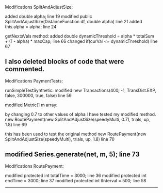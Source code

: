 Modifications SplitAndAdjustSize:

added double alpha; line 19
modified public SplitAndAdjustSize(DistanceFunction df, double alpha) line 21
added this.alpha = alpha; line 24

getNextsVals method:
added double dynamicThreshold = alpha * totalSum + (1 - alpha) * maxCap; line 66
changed if(curVal <= dynamicThreshold) line 67

I also deleted blocks of code that were commented.
------------------------------------------------------------------------------------
Modifications PaymentTests:

runSimpleTestSynthetic:
modified new Transactions(400, -1, TransDist.EXP, false, 300000, true, false) line 56

modified Metric[] m array:

by changing 0.7 to other values of alpha I have tested my modified method.
new RoutePayment(new SplitAndAdjustSize(speedyMulti, 0.7), trials, up, 1.8) line 69

this has been used to test the original method
new RoutePayment(new SplitAndAdjustSize(speedyMulti), trials, up, 1.8) line 70

modified Series.generate(net, m, 5); line 73
-------------------------------------------------------------------------------------
Modifications RoutePayment:

modified protected int totalTime = 3000; line 36
modified protected int endTime = 3000; line 37
modified protected int tInterval = 500; line 58


-------------------------------------------------------------------------------------

